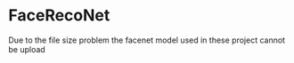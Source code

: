 # FaceRecoNet
Due to the file size problem the facenet model used in these project cannot be upload

